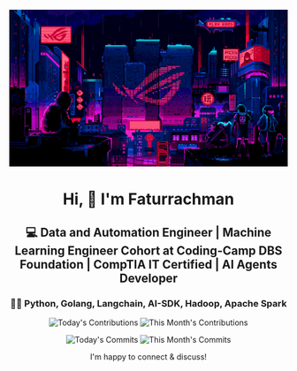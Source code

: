 <div align="center">
  
  ![Banner GIF](images/desktop-neon-gaming.gif)

  # Hi, 👋 I'm Faturrachman

  ## 💻 Data and Automation Engineer | Machine Learning Engineer Cohort at Coding-Camp DBS Foundation | CompTIA IT Certified | AI Agents Developer

  ### 👩‍💻 Python, Golang, Langchain, AI-SDK, Hadoop, Apache Spark

  <!-- TODAY_CONTRIBUTIONS: 1 -->
  <!-- MONTH_CONTRIBUTIONS: 122 2025-05 -->
  ![Today's Contributions](https://img.shields.io/badge/Today's%20Contributions-1-purple)
  ![This Month's Contributions](https://img.shields.io/badge/This%20Month's%20Contributions-122-orange)

  <!-- TODAY_COMMITS: 1 -->
  <!-- MONTH_COMMITS: 98 2025-05 -->
  ![Today's Commits](https://img.shields.io/badge/Today's%20Commits-1-blue)
  ![This Month's Commits](https://img.shields.io/badge/This%20Month's%20Commits-98-green)
  
  I'm happy to connect & discuss!
  
</div>
